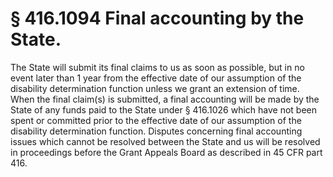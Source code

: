 # § 416.1094   Final accounting by the State.

The State will submit its final claims to us as soon as possible, but in no event later than 1 year from the effective date of our assumption of the disability determination function unless we grant an extension of time. When the final claim(s) is submitted, a final accounting will be made by the State of any funds paid to the State under § 416.1026 which have not been spent or committed prior to the effective date of our assumption of the disability determination function. Disputes concerning final accounting issues which cannot be resolved between the State and us will be resolved in proceedings before the Grant Appeals Board as described in 45 CFR part 416.




